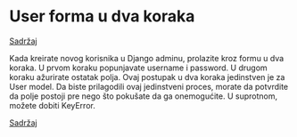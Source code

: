 
# User forma u dva koraka

[Sadržaj](00_sadrzaj.md)

Kada kreirate novog korisnika u Django adminu, prolazite kroz formu u dva koraka. U prvom koraku popunjavate username i password. U drugom koraku ažurirate ostatak polja. Ovaj postupak u dva koraka jedinstven je za User model. Da biste prilagodili ovaj jedinstveni proces, morate da potvrdite da polje postoji pre nego što pokušate da ga onemogućite. U suprotnom, možete dobiti KeyError.

[Sadržaj](00_sadrzaj.md)
